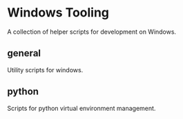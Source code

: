 # Windows Tooling
A collection of helper scripts for development on Windows.

## general
Utility scripts for windows.

## python
Scripts for python virtual environment management.